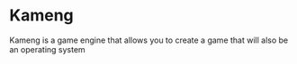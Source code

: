 # Kameng
Kameng is a game engine that allows you to create a game that will also be an operating system
